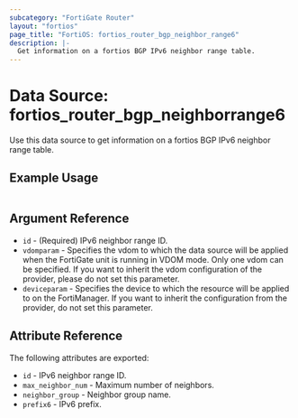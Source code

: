 ```yaml
---
subcategory: "FortiGate Router"
layout: "fortios"
page_title: "FortiOS: fortios_router_bgp_neighbor_range6"
description: |-
  Get information on a fortios BGP IPv6 neighbor range table.
---
```


# Data Source: fortios_router_bgp_neighborrange6
Use this data source to get information on a fortios BGP IPv6 neighbor range table.


## Example Usage

```hcl

```

## Argument Reference

* `id` - (Required) IPv6 neighbor range ID.
* `vdomparam` - Specifies the vdom to which the data source will be applied when the FortiGate unit is running in VDOM mode. Only one vdom can be specified. If you want to inherit the vdom configuration of the provider, please do not set this parameter.
* `deviceparam` - Specifies the device to which the resource will be applied to on the FortiManager. If you want to inherit the configuration from the provider, do not set this parameter.

## Attribute Reference

The following attributes are exported:

* `id` - IPv6 neighbor range ID.
* `max_neighbor_num` - Maximum number of neighbors.
* `neighbor_group` - Neighbor group name.
* `prefix6` - IPv6 prefix.
